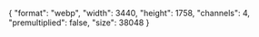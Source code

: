 {
  "format": "webp",
  "width": 3440,
  "height": 1758,
  "channels": 4,
  "premultiplied": false,
  "size": 38048
}
